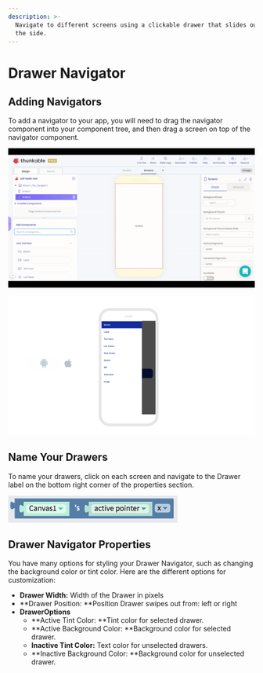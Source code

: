 ```yaml
---
description: >-
  Navigate to different screens using a clickable drawer that slides out from
  the side.
---
```


# Drawer Navigator

## Adding Navigators

To add a navigator to your app, you will need to drag the navigator component into your component tree, and then drag a screen on top of the navigator component.&#x20;

![](.gitbook/assets/ezgif.com-video-to-gif-6.gif)

![](.gitbook/assets/thunkable-documentation-exhibits-83.png)



## Name Your Drawers

To name your drawers, click on each screen and navigate to the Drawer label on the bottom right corner of the properties section.&#x20;

![](<.gitbook/assets/image (59).png>)

## Drawer Navigator Properties

You have many options for styling your Drawer Navigator, such as changing the background color or tint color. Here are the different options for customization:

* **Drawer Width:** Width of the Drawer in pixels
* **Drawer Position: **Position Drawer swipes out from: left or right
* **DrawerOptions**
  * **Active Tint Color: **Tint color for selected drawer.&#x20;
  * **Active Background Color: **Background color for selected drawer.
  * **Inactive Tint Color:** Text color for unselected drawers.&#x20;
  * **Inactive Background Color: **Background color for unselected drawer.&#x20;
